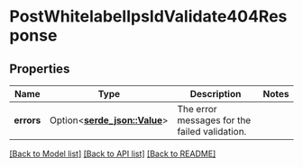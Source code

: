 # PostWhitelabelIpsIdValidate404Response

## Properties

Name | Type | Description | Notes
------------ | ------------- | ------------- | -------------
**errors** | Option<[**serde_json::Value**](.md)> | The error messages for the failed validation. | 

[[Back to Model list]](../README.md#documentation-for-models) [[Back to API list]](../README.md#documentation-for-api-endpoints) [[Back to README]](../README.md)


